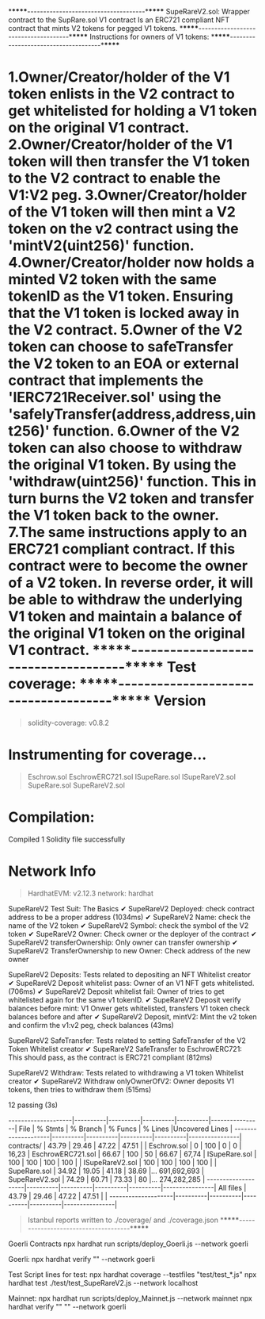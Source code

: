 \***\*\*\*\***-------------------------------------\***\*\*\*\***
SupeRareV2.sol: Wrapper contract to the SupRare.sol V1 contract
Is an ERC721 compliant NFT contract that mints V2 tokens for pegged V1 tokens. \***\*\*\*\***-------------------------------------\***\*\*\*\***
Instructions for owners of V1 tokens: \***\*\*\*\***-------------------------------------\***\*\*\*\***

1.Owner/Creator/holder of the V1 token enlists in the V2 contract to get whitelisted for holding a V1 token on the original V1 contract.
2.Owner/Creator/holder of the V1 token will then transfer the V1 token to the V2 contract to enable the V1:V2 peg.
3.Owner/Creator/holder of the V1 token will then mint a V2 token on the v2 contract using the
'mintV2(uint256)' function.
4.Owner/Creator/holder now holds a minted V2 token with the same tokenID as the V1 token. Ensuring that the V1 token is locked away in the V2 contract.
5.Owner of the V2 token can choose to safeTransfer the V2 token to an EOA or external contract that implements the 'IERC721Receiver.sol' using the 'safelyTransfer(address,address,uint256)' function.
6.Owner of the V2 token can also choose to withdraw the original V1 token. By using the 'withdraw(uint256)' function. This in turn burns the V2 token and transfer the V1 token back to the owner.
7.The same instructions apply to an ERC721 compliant contract. If this contract were to become the owner of a V2 token. In reverse order, it will be able to withdraw the underlying V1 token and maintain a balance of the original V1 token on the original V1 contract. \***\*\*\*\***-------------------------------------\***\*\*\*\***
Test coverage: \***\*\*\*\***-------------------------------------\***\*\*\*\***
Version
=======

> solidity-coverage: v0.8.2

# Instrumenting for coverage...

> Eschrow.sol
> EschrowERC721.sol
> ISupeRare.sol
> ISupeRareV2.sol
> SupeRare.sol
> SupeRareV2.sol

# Compilation:

Compiled 1 Solidity file successfully

# Network Info

> HardhatEVM: v2.12.3
> network: hardhat

SupeRareV2 Test Suit: The Basics
✔ SupeRareV2 Deployed: check contract address to be a proper address (1034ms)
✔ SupeRareV2 Name: check the name of the V2 token
✔ SupeRareV2 Symbol: check the symbol of the V2 token
✔ SupeRareV2 Owner: Check owner or the deployer of the contract
✔ SupeRareV2 transferOwnership: Only owner can transfer ownership
✔ SupeRareV2 TransferOwnership to new Owner: Check address of the new owner

SupeRareV2 Deposits: Tests related to depositing an NFT
Whitelist creator
✔ SupeRareV2 Deposit whitelist pass: Owner of an V1 NFT gets whitelisted. (706ms)
✔ SupeRareV2 Deposit whitelist fail: Owner of tries to get whitelisted again for the same v1 tokenID.
✔ SupeRareV2 Deposit verify balances before mint: V1 Onwer gets whitelisted, transfers V1 token check balances before and after
✔ SupeRareV2 Deposit, mintV2: Mint the v2 token and confirm the v1:v2 peg, check balances (43ms)

SupeRareV2 SafeTransfer: Tests related to setting SafeTransfer of the V2 Token
Whitelist creator
✔ SupeRareV2 SafeTransfer to EschrowERC721: This should pass, as the contract is ERC721 compliant (812ms)

SupeRareV2 Withdraw: Tests related to withdrawing a V1 token
Whitelist creator
✔ SupeRareV2 Withdraw onlyOwnerOfV2: Owner deposits V1 tokens, then tries to withdraw them (515ms)

12 passing (3s)

--------------------|----------|----------|----------|----------|----------------|
File | % Stmts | % Branch | % Funcs | % Lines |Uncovered Lines |
--------------------|----------|----------|----------|----------|----------------|
contracts/ | 43.79 | 29.46 | 47.22 | 47.51 | |
Eschrow.sol | 0 | 100 | 0 | 0 | 16,23 |
EschrowERC721.sol | 66.67 | 100 | 50 | 66.67 | 67,74 |
ISupeRare.sol | 100 | 100 | 100 | 100 | |
ISupeRareV2.sol | 100 | 100 | 100 | 100 | |
SupeRare.sol | 34.92 | 19.05 | 41.18 | 38.69 |... 691,692,693 |
SupeRareV2.sol | 74.29 | 60.71 | 73.33 | 80 |... 274,282,285 |
--------------------|----------|----------|----------|----------|----------------|
All files | 43.79 | 29.46 | 47.22 | 47.51 | |
--------------------|----------|----------|----------|----------|----------------|

> Istanbul reports written to ./coverage/ and ./coverage.json \***\*\*\*\***-------------------------------------\***\*\*\*\***

Goerli Contracts
npx hardhat run scripts/deploy_Goerli.js --network goerli

Goerli:
npx hardhat verify "" --network goerli

Test Script lines for test:
npx hardhat coverage --testfiles "test/test\_\*.js"
npx hardhat test ./test/test_SupeRareV2.js --network localhost

Mainnet:
npx hardhat run scripts/deploy_Mainnet.js --network mainnet
npx hardhat verify "" "" --network goerli
